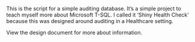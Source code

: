 This is the script for a simple auditing database. It’s a simple project to teach myself more about Microsoft T-SQL. I called it ‘Shiny Health Check’ because this was designed around auditing in a Healthcare setting.

View the design document for more about information.
